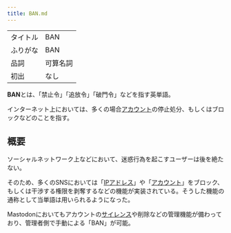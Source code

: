 ```yaml
---
title: BAN.md
---
```

<div>

|          |          |
|----------|----------|
| タイトル | BAN      |
| ふりがな | BAN      |
| 品詞     | 可算名詞 |
| 初出     | なし     |

  
**BAN**とは、「禁止令」「追放令」「破門令」などを指す英単語。

インターネット上においては、多くの場合[アカウント](/%E3%82%A2%E3%82%AB%E3%82%A6%E3%83%B3%E3%83%88 "アカウント")の停止処分、もしくはブロックなどのことを指す。

## 概要

ソーシャルネットワーク上などにおいて、迷惑行為を起こすユーザーは後を絶たない。

そのため、多くのSNSにおいては「[IPアドレス](/IP%E3%82%A2%E3%83%89%E3%83%AC%E3%82%B9 "IPアドレス (存在しないページ)")」や「[アカウント](/%E3%82%A2%E3%82%AB%E3%82%A6%E3%83%B3%E3%83%88 "アカウント")」をブロック、もしくは干渉する権限を剥奪するなどの機能が実装されている。そうした機能の通称として当単語は用いられるようになった。

Mastodonにおいてもアカウントの[サイレンス](/%E3%82%B5%E3%82%A4%E3%83%AC%E3%83%B3%E3%82%B9 "サイレンス")や削除などの管理機能が備わっており、管理者側で手動による「BAN」が可能。

</div>
